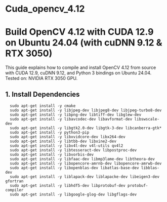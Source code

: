 # Cuda_opencv_4.12
# Build OpenCV 4.12 with CUDA 12.9 on Ubuntu 24.04 (with cuDNN 9.12 & RTX 3050)

This guide explains how to compile and install OpenCV 4.12 from source with CUDA 12.9, cuDNN 9.12, and Python 3 bindings on Ubuntu 24.04.
Tested on: NVIDIA RTX 3050 GPU.

## 1. Install Dependencies
```
  sudo apt-get install -y cmake
  sudo apt-get install -y libjpeg-dev libjpeg8-dev libjpeg-turbo8-dev
  sudo apt-get install -y libpng-dev libtiff-dev libglew-dev
  sudo apt-get install -y libavcodec-dev libavformat-dev libswscale-dev
  sudo apt-get install -y libgtk2.0-dev libgtk-3-dev libcanberra-gtk*
  sudo apt-get install -y python3-pip
  sudo apt-get install -y libxvidcore-dev libx264-dev
  sudo apt-get install -y libtbb-dev libxine2-dev
  sudo apt-get install -y libv4l-dev v4l-utils qv4l2
  sudo apt-get install -y libtesseract-dev libpostproc-dev
  sudo apt-get install -y libvorbis-dev
  sudo apt-get install -y libfaac-dev libmp3lame-dev libtheora-dev
  sudo apt-get install -y libopencore-amrnb-dev libopencore-amrwb-dev
  sudo apt-get install -y libopenblas-dev libatlas-base-dev libblas-dev
  sudo apt-get install -y liblapack-dev liblapacke-dev libeigen3-dev gfortran
  sudo apt-get install -y libhdf5-dev libprotobuf-dev protobuf-compiler
  sudo apt-get install -y libgoogle-glog-dev libgflags-dev
